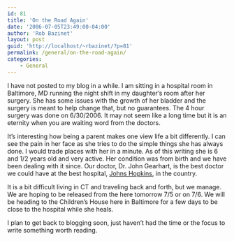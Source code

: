 ```yaml
---
id: 81
title: 'On the Road Again'
date: '2006-07-05T23:49:00-04:00'
author: 'Rob Bazinet'
layout: post
guid: 'http://localhost/~rbazinet/?p=81'
permalink: /general/on-the-road-again/
categories:
    - General
---
```


I have not posted to my blog in a while. I am sitting in a hospital room in Baltimore, MD running the night shift in my daughter’s room after her surgery. She has some issues with the growth of her bladder and the surgery is meant to help change that, but no guarantees. The 4 hour surgery was done on 6/30/2006. It may not seem like a long time but it is an eternity when you are waiting word from the doctors.

It’s interesting how being a parent makes one view life a bit differently. I can see the pain in her face as she tries to do the simple things she has always done. I would trade places with her in a minute. As of this writing she is 6 and 1/2 years old and very active. Her condition was from birth and we have been dealing with it since. Our doctor, Dr. John Gearhart, is the best doctor we could have at the best hospital, [Johns Hopkins](http://www.hopkinshospital.org/), in the country.

It is a bit difficult living in CT and traveling back and forth, but we manage. We are hoping to be released from the here tomorrow 7/5 or on 7/6. We will be heading to the Children’s House here in Baltimore for a few days to be close to the hospital while she heals.

I plan to get back to blogging soon, just haven’t had the time or the focus to write something worth reading.